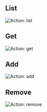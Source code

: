 ## List
![Action: list](https://i.ibb.co/C0CH9y5/Zrzut-ekranu-2023-03-6-o-21-58-44.png)

## Get
![Action: get](https://i.ibb.co/xSrM3Gt/Zrzut-ekranu-2023-03-6-o-22-03-56.png)

## Add
![Action: add](https://i.ibb.co/WGWYNY2/Zrzut-ekranu-2023-03-6-o-22-08-13.png)

## Remove
![Action: remove](https://i.ibb.co/6Nb35Wt/Zrzut-ekranu-2023-03-6-o-22-12-17.png)


